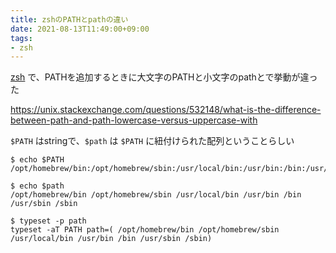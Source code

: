 ```yaml
---
title: zshのPATHとpathの違い
date: 2021-08-13T11:49:00+09:00
tags:
- zsh
---
```


[zsh](note/zsh.md) で、PATHを追加するときに大文字のPATHと小文字のpathとで挙動が違った

<https://unix.stackexchange.com/questions/532148/what-is-the-difference-between-path-and-path-lowercase-versus-uppercase-with>

`$PATH` はstringで、`$path` は `$PATH` に紐付けられた配列ということらしい

````shell
$ echo $PATH
/opt/homebrew/bin:/opt/homebrew/sbin:/usr/local/bin:/usr/bin:/bin:/usr/sbin:/sbin

$ echo $path
/opt/homebrew/bin /opt/homebrew/sbin /usr/local/bin /usr/bin /bin /usr/sbin /sbin

$ typeset -p path
typeset -aT PATH path=( /opt/homebrew/bin /opt/homebrew/sbin /usr/local/bin /usr/bin /bin /usr/sbin /sbin)
````
